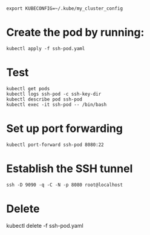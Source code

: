 # 

```shell
export KUBECONFIG=~/.kube/my_cluster_config
```

# Create the pod by running:

```shell
kubectl apply -f ssh-pod.yaml
```

# Test

```shell
kubectl get pods
kubectl logs ssh-pod -c ssh-key-dir
kubectl describe pod ssh-pod
kubectl exec -it ssh-pod -- /bin/bash
```

# Set up port forwarding

```shell
kubectl port-forward ssh-pod 8080:22
```

# Establish the SSH tunnel

```shell
ssh -D 9090 -q -C -N -p 8080 root@localhost
```

# Delete
kubectl delete -f ssh-pod.yaml
